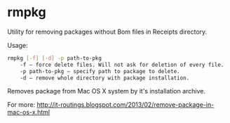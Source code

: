 rmpkg
=====

Utility for removing packages without Bom files in Receipts directory.

Usage:

```bash
rmpkg [-f] [-d] -p path-to-pkg
    -f – force delete files. Will not ask for deletion of every file.
    -p path-to-pkg – specify path to package to delete.
    -d – remove whole directory with package installation.
```
Removes package from Mac OS X system by it's installation archive.

For more: http://it-routings.blogspot.com/2013/02/remove-package-in-mac-os-x.html
